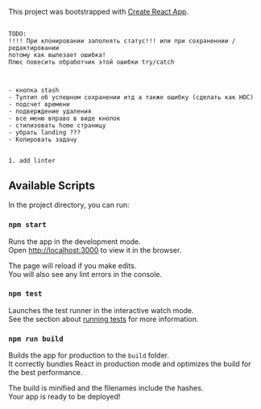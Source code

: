 This project was bootstrapped with [Create React App](https://github.com/facebook/create-react-app).



##
```
TODO: 
!!!! При клонировании заполнять статус!!! или при сохраненнии / редактировании
потому как вылезает ошибка!
Плюс повесить обработчик этой ошибки try/catch



- кнопка stash
- Тултип об успешном сохранении итд а также ошибку (сделать как HOC)
- подсчет времени
- подверждение удаления
- все меню вправо в виде кнопок
- стилизовать home страницу
- убрать landing ???
- Копировать задачу


1. add linter

```
##




## Available Scripts

In the project directory, you can run:

### `npm start`

Runs the app in the development mode.<br>
Open [http://localhost:3000](http://localhost:3000) to view it in the browser.

The page will reload if you make edits.<br>
You will also see any lint errors in the console.

### `npm test`

Launches the test runner in the interactive watch mode.<br>
See the section about [running tests](https://facebook.github.io/create-react-app/docs/running-tests) for more information.

### `npm run build`

Builds the app for production to the `build` folder.<br>
It correctly bundles React in production mode and optimizes the build for the best performance.

The build is minified and the filenames include the hashes.<br>
Your app is ready to be deployed!
